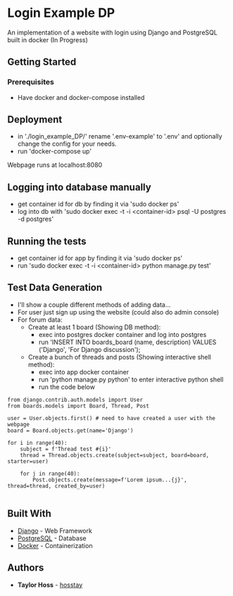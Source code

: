 # Login Example DP

An implementation of a website with login using Django and PostgreSQL built in docker (In Progress)

## Getting Started

### Prerequisites

* Have docker and docker-compose installed

## Deployment

* in './login_example_DP/' rename '.env-example' to '.env' and optionally change the config for your needs.
* run 'docker-compose up'

Webpage runs at localhost:8080

## Logging into database manually

* get container id for db by finding it via 'sudo docker ps'
* log into db with 'sudo docker exec -t -i \<container-id> psql -U postgres -d postgres'

## Running the tests

* get container id  for app by finding it via 'sudo docker ps'
* run 'sudo docker exec -t -i \<container-id> python manage.py test'

## Test Data Generation

* I'll show a couple different methods of adding data...
* For user just sign up using the website (could also do admin console)
* For forum data:
    * Create at least 1 board (Showing DB method):
        * exec into postgres docker container and log into postgres
        * run 'INSERT INTO boards_board (name, description) VALUES ('Django', 'For Django discussion');
    * Create a bunch of threads and posts (Showing interactive shell method):
        * exec into app docker container
        * run 'python manage.py python' to enter interactive python shell
        * run the code below 
    
```
from django.contrib.auth.models import User
from boards.models import Board, Thread, Post

user = User.objects.first() # need to have created a user with the webpage
board = Board.objects.get(name='Django')

for i in range(40):
    subject = f'Thread test #{i}'
    thread = Thread.objects.create(subject=subject, board=board, starter=user)

    for j in range(40):
        Post.objects.create(message=f'Lorem ipsum...{j}', thread=thread, created_by=user)


```

## Built With

* [Django](https://www.djangoproject.com/) - Web Framework
* [PostgreSQL](https://www.postgresql.org/) - Database
* [Docker](https://www.docker.com/) - Containerization

## Authors

* **Taylor Hoss** - [hosstay](https://github.com/hosstay)
